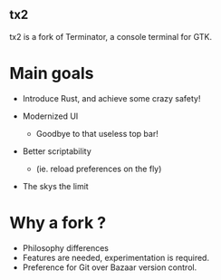 ## tx2

tx2 is a fork of Terminator, a console terminal for GTK.

# Main goals

- Introduce Rust, and achieve some crazy safety!

- Modernized UI
  - Goodbye to that useless top bar!

- Better scriptability
  - (ie. reload preferences on the fly)

- The skys the limit

# Why a fork ?

- Philosophy differences
- Features are needed, experimentation is required.
- Preference for Git over Bazaar version control.

